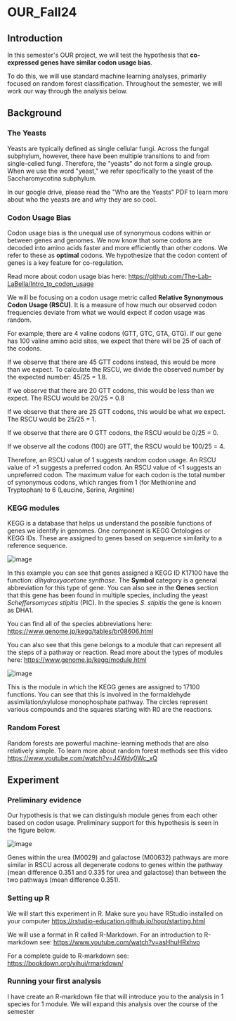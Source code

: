 # OUR_Fall24

## Introduction

In this semester's OUR project, we will test the hypothesis that **co-expressed genes have similar codon usage bias**.

To do this, we will use standard machine learning analyses, primarily focused on random forest classification. Throughout the semester, we will work our way through the analysis below. 

## Background

### The Yeasts

Yeasts are typically defined as single cellular fungi. Across the fungal subphylum, however, there have been multiple transitions to and from single-celled fungi. Therefore, the "yeasts" do not form a single group. When we use the word "yeast," we refer specifically to the yeast of the Saccharomycotina subphylum.

In our google drive, please read the "Who are the Yeasts" PDF to learn more about who the yeasts are and why they are so cool.

### Codon Usage Bias

Codon usage bias is the unequal use of synonymous codons within or between genes and genomes. We now know that some codons are decoded into amino acids faster and more efficiently than other codons. We refer to these as **optimal** codons. We hypothesize that the codon content of genes is a key feature for co-regulation. 

Read more about codon usage bias here: https://github.com/The-Lab-LaBella/Intro_to_codon_usage

We will be focusing on a codon usage metric called **Relative Synonymous Codon Usage (RSCU)**. It is a measure of how much our observed codon frequencies deviate from what we would expect if codon usage was random. 

For example, there are 4 valine codons (GTT, GTC, GTA, GTG). If our gene has 100 valine amino acid sites, we expect that there will be 25 of each of the codons. 

If we observe that there are 45 GTT codons instead, this would be more than we expect. To calculate the RSCU, we divide the observed number by the expected number: 45/25 = 1.8. 

If we observe that there are 20 GTT codons, this would be less than we expect. The RSCU would be 20/25 = 0.8

If we observe that there are 25 GTT codons, this would be what we expect. The RSCU would be 25/25 = 1.

If we observe that there are 0 GTT codons, the RSCU would be 0/25 = 0.

If we observe all the codons (100) are GTT, the RSCU would be 100/25 = 4.  

Therefore, an RSCU value of 1 suggests random codon usage. An RSCU value of >1 suggests a preferred codon. An RSCU value of <1 suggests an unpreferred codon. The maximum value for each codon is the total number of synonymous codons, which ranges from 1 (for Methionine and Tryptophan) to 6 (Leucine, Serine, Arginine) 


### KEGG modules

KEGG is a database that helps us understand the possible functions of genes we identify in genomes. One component is KEGG Ontologies or KEGG IDs. These are assigned to genes based on sequence similarity to a reference sequence. 

![image](https://github.com/user-attachments/assets/c78cd4a6-2c26-4d9e-a021-93d2544fcf6e)

In this example you can see that genes assigned a KEGG ID K17100 have the function: _dihydroxyacetone synthase_. The **Symbol** category is a general abbreviation for this type of gene. You can also see in the **Genes** section that this gene has been found in multiple species, including the yeast _Scheffersomyces stipitis_ (PIC). In the species _S. stipitis_ the gene is known as DHA1. 

You can find all of the species abbreviations here: https://www.genome.jp/kegg/tables/br08606.html

You can also see that this gene belongs to a module that can represent all the steps of a pathway or reaction. Read more about the types of modules here: https://www.genome.jp/kegg/module.html

![image](https://github.com/user-attachments/assets/b78428be-f24c-4459-bbfe-d7c639f671e9)

This is the module in which the KEGG genes are assigned to 17100 functions. You can see that this is involved in the formaldehyde assimilation/xylulose monophosphate pathway. The circles represent various compounds and the squares starting with R0 are the reactions. 

### Random Forest

Random forests are powerful machine-learning methods that are also relatively simple. To learn more about random forest methods see this video https://www.youtube.com/watch?v=J4Wdy0Wc_xQ 


## Experiment

### Preliminary evidence

Our hypothesis is that we can distinguish module genes from each other based on codon usage. Preliminary support for this hypothesis is seen in the figure below. 

![image](https://github.com/user-attachments/assets/6c24e74f-19dd-4848-b280-4ef9ec098a52)

Genes within the urea (M0029) and galactose (M00632) pathways are more similar in RSCU across all degenerate codons to genes within the pathway (mean difference 0.351 and 0.335 for urea and galactose) than between the two pathways (mean difference 0.351). 


### Setting up R

We will start this experiment in R. Make sure you have RStudio installed on your computer https://rstudio-education.github.io/hopr/starting.html

We will use a format in R called R-Markdown. For an introduction to R-markdown see:
https://www.youtube.com/watch?v=asHhuHRxhvo

For a complete guide to R-markdown see: https://bookdown.org/yihui/rmarkdown/

### Running your first analysis 

I have create an R-markdown file that will introduce you to the analysis in 1 species for 1 module. We will expand this analysis over the course of the semester


